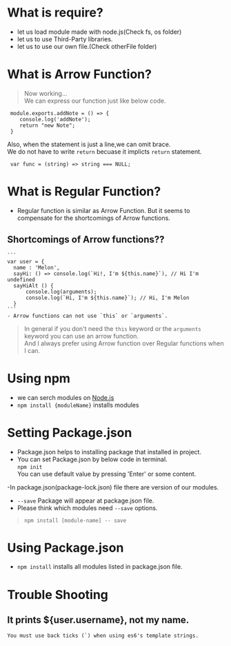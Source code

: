 # What is require?  

- let us load module made with node.js(Check fs, os folder)  
- let us to use Third-Party libraries.  
- let us to use our own file.(Check otherFile folder)    

# What is Arrow Function?
 > Now working...  
 We can express our function just like below code.  
```
 module.exports.addNote = () => {  
    console.log('addNote');  
    return "new Note";  
 }
```    
 Also, when the statement is just a line,we can omit brace.  
 We do not have to write `return` becuase it implicts `return` statement.  
 
 ```
  var func = (string) => string === NULL;
 ```  
 # What is Regular Function?  
  - Regular function is similar as Arrow Function. But it seems to compensate for the shortcomings of Arrow functions.  
  ## Shortcomings of Arrow functions??  
    ```
    var user = {
      name : 'Melon',
      sayHi: () => console.log(`Hi!, I'm ${this.name}`), // Hi I'm undefined
      sayHiAlt () {
          console.log(arguments);
          console.log(`Hi, I'm ${this.name}`); // Hi, I'm Melon
      }
    ```
    - Arrow functions can not use `this` or `arguments`.  
 > In general if you don't need the `this` keyword or the `arguments` keyword you can use an arrow function.  
 And I always prefer using Arrow function over Regular functions when I can.  

# Using npm  
 - we can serch modules on [Node.js](nodejs.org)  
 - `npm install {moduleName}` installs modules  


# Setting Package.json  
- Package.json helps to installing package that installed in project.  
- You can set Package.json by below code in terminal.    
 `npm init`   
 You can use default value by pressing 'Enter' or some content. 

-In package.json(package-lock.json) file there are version of our modules.      
- `--save` Package will appear at package.json file.  
- Please think which modules need `--save` options.
> `npm install [module-name] -- save`  

# Using Package.json  
- `npm install` installs all modules listed in package.json file.  

# Trouble Shooting  
	
## It prints ${user.username}, not my name.  
	You must use back ticks (`) when using es6's template strings.
